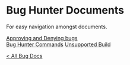 # Bug Hunter Documents
For easy navigation amongst documents.

[Approving and Denying bugs](bug-hunter/approve-deny)  
[Bug Hunter Commands](bug-hunter/commands)
[Unsupported Build](unsupported)

[< All Bug Docs](/DiscordApp/bugs)
